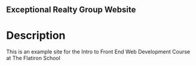 Exceptional Realty Group Website
---

# Description
This is an example site for the Intro to Front End Web Development Course at The Flatiron School

